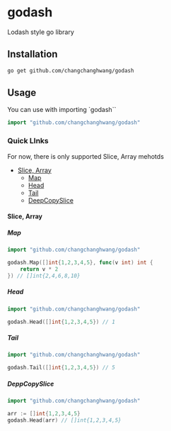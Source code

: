 # godash

Lodash style go library

## Installation

```bash
go get github.com/changchanghwang/godash
```

## Usage

You can use with importing `godash``

```go
import "github.com/changchanghwang/godash"
```

### Quick LInks

For now, there is only supported Slice, Array mehotds

- [Slice, Array](#slice-array)
  - [Map](#map)
  - [Head](#head)
  - [Tail](#tail)
  - [DeepCopySlice](#deppcopyslice)

#### Slice, Array

##### Map

```go
import "github.com/changchanghwang/godash"

godash.Map([]int{1,2,3,4,5}, func(v int) int {
    return v * 2
}) // []int{2,4,6,8,10}
```

##### Head

```go
import "github.com/changchanghwang/godash"

godash.Head([]int{1,2,3,4,5}) // 1
```

##### Tail

```go
import "github.com/changchanghwang/godash"

godash.Tail([]int{1,2,3,4,5}) // 5
```

##### DeppCopySlice

```go
import "github.com/changchanghwang/godash"

arr := []int{1,2,3,4,5}
godash.Head(arr) // []int{1,2,3,4,5}
```
